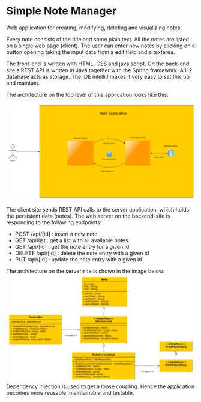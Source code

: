 # Simple Note Manager

Web application for creating, modifying, deleting and visualizing notes.

Every note consists of the title and some plain text. All the notes are listed on a single web page (client). The user
can enter new notes by clicking on a button opening taking the input data from a edit field and a textarea.

The front-end is written with HTML, CSS and java script. On the back-end site a REST API is written in Java together
with the Spring framework. A H2 database acts as storage. 
The IDE intelliJ makes it very easy to set this up and maintain.

The architecture on the top level of this application looks like this:

![The Business Context](/doc/images/SimpleNoteManager_BusinessContext.png)

The client site sends REST API calls to the server application, which holds the persistent data (notes).
The web server on the backend-site is responding to the following endpoints:
- POST /api/[id] : insert a new note
- GET /api/list : get a list with all available notes
- GET /api/[id] : get the note entry for a given id
- DELETE /api/[id] : delete the note entry with a given id
- PUT /api/[id] : update the note entry with a given id

The architecture on the server site is shown in the image below:
![The backend architecture](/doc/images/SimpleNoteManager_ServerArchitecture.png)
Dependency Injection is used to get a loose coupling. Hence the application becomes more reusable, maintainable and
testable.
